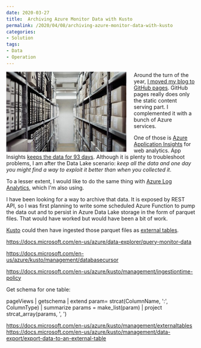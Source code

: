 ```yaml
---
date: 2020-03-27
title:  Archiving Azure Monitor Data with Kusto
permalink: /2020/04/08/archiving-azure-monitor-data-with-kusto
categories:
- Solution
tags:
- Data
- Operation
---
```

<img style="float:left;padding-right:20px;" title="From pixabay.com" src="/assets/posts/2020/2/archiving-azure-monitor-data-with-kusto/archive.jpg" />

Around the turn of the year, [I moved my blog to GitHub pages](https://vincentlauzon.com/2020/01/20/i-moved-my-blog-to-github-pages/).  GitHub pages really does only the static content serving part.  I complemented it with a bunch of Azure services.

One of those is [Azure Application Insights](https://docs.microsoft.com/en-us/azure/azure-monitor/app/app-insights-overview) for web analytics.  App Insights [keeps the data for 93 days](https://docs.microsoft.com/en-us/azure/azure-monitor/faq#is-there-a-maximum-amount-of-data-that-i-can-collect-in-azure-monitor).  Although it is plenty to troubleshoot problems, I am after the Data Lake scenario:  *keep all the data and one day you might find a way to exploit it better than when you collected it*.

To a lesser extent, I would like to do the same thing with [Azure Log Analytics](https://docs.microsoft.com/en-us/azure/azure-monitor/log-query/log-query-overview), which I'm also using.

I have been looking for a way to archive that data.  It is exposed by REST API, so I was first planning to write some scheduled Azure Function to pump the data out and to persist in Azure Data Lake storage in the form of parquet files.  That would have worked but would have been a bit of work.

[Kusto](https://vincentlauzon.com/2020/02/19/azure-data-explorer-kusto) could then have ingested those parquet files as [external tables](https://docs.microsoft.com/en-us/azure/kusto/query/schema-entities/externaltables).

https://docs.microsoft.com/en-us/azure/data-explorer/query-monitor-data

https://docs.microsoft.com/en-us/azure/kusto/management/databasecursor

https://docs.microsoft.com/en-us/azure/kusto/management/ingestiontime-policy

Get schema for one table:

pageViews
| getschema
| extend param= strcat(ColumnName, ':', ColumnType)
| summarize params = make_list(param)
| project strcat_array(params, ', ')

https://docs.microsoft.com/en-us/azure/kusto/management/externaltables
https://docs.microsoft.com/en-us/azure/kusto/management/data-export/export-data-to-an-external-table